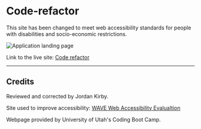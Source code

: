 # Code-refactor

This site has been changed to meet web accessibility standards for people with disabilities and socio-economic restrictions.

![Application landing page](https://Feizhi255.github.io/code-refactor/assests/images/2020-07-24.png)

Link to the live site: [Code refactor](https://feizhi255.github.io/code-refactor/)

---
## Credits

Reviewed and corrected by Jordan Kirby.

Site used to improve accessibility: [WAVE Web Accessibility Evalualtion](https://wave.webaim.org/)

Webpage provided by University of Utah's Coding Boot Camp.
